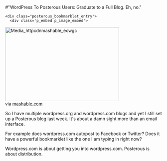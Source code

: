 #"WordPress To Posterous Users: Graduate to a Full Blog. Eh, no."


    <div class="posterous_bookmarklet_entry">
      <div class='p_embed p_image_embed'>
<img alt="Media_httpcdnmashable_ecwgc" height="237" src="http://getfile3.posterous.com/getfile/files.posterous.com/conoroneill/JbwbtgudpiltAJArsvIGnFFbwFewquCxJDzuycEzbAmakhlisAhllynombas/media_httpcdnmashable_ECwGc.png.scaled500.png" width="365" />
</div>
<div class="posterous_quote_citation">via <a href="http://mashable.com/2010/02/09/wordpress-posterous-importer/">mashable.com</a></div>
    <p>So I have multiple wordpress.org and wordpress.com blogs and yet I still set up a Posterous blog last week. It's about a damn sight more than an email interface.
</p><p>For example does wordpress.com autopost to Facebook or Twitter? Does it have a powerful bookmarklet like the one I am typing in right now?
</p><p>Wordpress.com is about getting you into wordpress.com. Posterous is about distribution.</p></div>
  